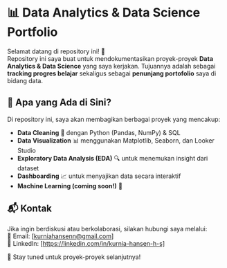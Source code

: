 # 📊 Data Analytics & Data Science Portfolio

Selamat datang di repository ini! 🎯  
Repository ini saya buat untuk mendokumentasikan proyek-proyek **Data Analytics & Data Science** yang saya kerjakan. Tujuannya adalah sebagai **tracking progres belajar** sekaligus sebagai **penunjang portofolio** saya di bidang data.  

## 🚀 Apa yang Ada di Sini?
Di repository ini, saya akan membagikan berbagai proyek yang mencakup:
- **Data Cleaning** 🧼 dengan Python (Pandas, NumPy) & SQL  
- **Data Visualization** 📊 menggunakan Matplotlib, Seaborn, dan Looker Studio  
- **Exploratory Data Analysis (EDA)** 🔍 untuk menemukan insight dari dataset  
- **Dashboarding** 📈 untuk menyajikan data secara interaktif  
- **Machine Learning (coming soon!)** 🤖  

## 📬 Kontak
Jika ingin berdiskusi atau berkolaborasi, silakan hubungi saya melalui:  
📧 Email: [kurniahansenn@gmail.com]  
🔗 LinkedIn: [https://linkedin.com/in/kurnia-hansen-h-s]  

🚀 Stay tuned untuk proyek-proyek selanjutnya!  
